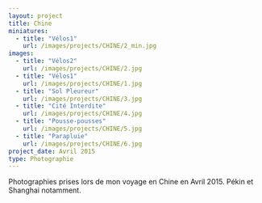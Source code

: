 ```yaml
---
layout: project
title: Chine
miniatures:
  - title: "Vélos1"
    url: /images/projects/CHINE/2_min.jpg
images:
  - title: "Vélos2"
    url: /images/projects/CHINE/2.jpg
  - title: "Vélos1"
    url: /images/projects/CHINE/1.jpg
  - title: "Sol Pleureur"
    url: /images/projects/CHINE/3.jpg
  - title: "Cité Interdite"
    url: /images/projects/CHINE/4.jpg
  - title: "Pousse-pousses"
    url: /images/projects/CHINE/5.jpg
  - title: "Parapluie"
    url: /images/projects/CHINE/6.jpg
project_date: Avril 2015
type: Photographie
---
```


Photographies prises lors de mon voyage en Chine en Avril 2015.
Pékin et Shanghai notamment.
